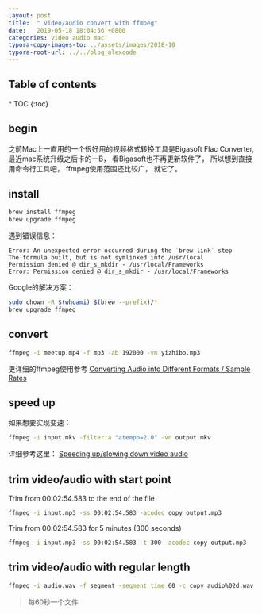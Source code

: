 ```yaml
---
layout: post
title:  " video/audio convert with ffmpeg"
date:   2019-05-18 18:04:56 +0800
categories: video audio mac
typora-copy-images-to: ../assets/images/2018-10
typora-root-url: ../../blog_alexcode
---
```

<h2>Table of contents</h2>
* TOC
{:toc}


##  begin

之前Mac上一直用的一个很好用的视频格式转换工具是Bigasoft Flac Converter, 最近mac系统升级之后卡的一B， 看Bigasoft也不再更新软件了， 所以想到直接用命令行工具吧， ffmpeg使用范围还比较广， 就它了。



##  install

```bash
brew install ffmpeg
brew upgrade ffmpeg
```



遇到错误信息：



```
Error: An unexpected error occurred during the `brew link` step
The formula built, but is not symlinked into /usr/local
Permission denied @ dir_s_mkdir - /usr/local/Frameworks
Error: Permission denied @ dir_s_mkdir - /usr/local/Frameworks
```

Google的解决方案：

```bash
sudo chown -R $(whoami) $(brew --prefix)/*
brew upgrade ffmpeg
```



## convert



```bash
ffmpeg -i meetup.mp4 -f mp3 -ab 192000 -vn yizhibo.mp3
```



更详细的ffmpeg使用参考  [Converting Audio into Different Formats / Sample Rates](https://gist.github.com/whizkydee/804d7e290f46c73f55a84db8a8936d74)



## speed up 

如果想要实现变速：

```bash
ffmpeg -i input.mkv -filter:a "atempo=2.0" -vn output.mkv

```



详细参考这里： [Speeding up/slowing down video audio ](https://trac.ffmpeg.org/wiki/How%20to%20speed%20up%20/%20slow%20down%20a%20video)



## trim video/audio with start point

Trim from 00:02:54.583 to the end of the file

```bash
ffmpeg -i input.mp3 -ss 00:02:54.583 -acodec copy output.mp3
```



Trim from 00:02:54.583 for 5 minutes (300 seconds)

```bash
ffmpeg -i input.mp3 -ss 00:02:54.583 -t 300 -acodec copy output.mp3
```



## trim video/audio with regular length



```bash
ffmpeg -i audio.wav -f segment -segment_time 60 -c copy audio%02d.wav
```

> 每60秒一个文件